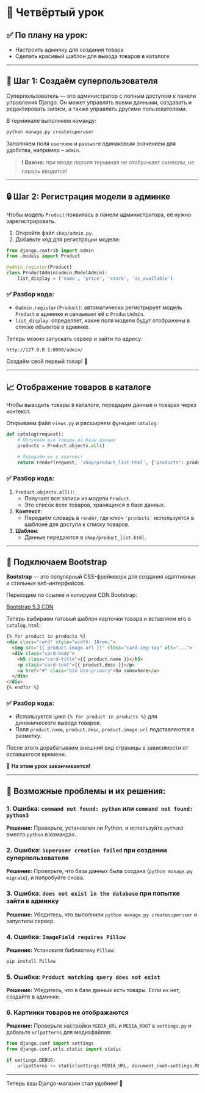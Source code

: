 # 📖 Четвёртый урок

## ✅ По плану на урок:
- Настроить админку для создания товара
- Сделать красивый шаблон для вывода товаров в каталоге
- ---

## 👤 Шаг 1: Создаём суперпользователя

Суперпользователь — это администратор с полным доступом к панели управления Django. Он может управлять всеми данными, создавать и редактировать записи, а также управлять другими пользователями.

В терминале выполняем команду:

```bash
python manage.py createsuperuser
```

Заполняем поля `username` и `password` одинаковым значением для удобства, например – `admin`.

> ❗ **Важно:** при вводе пароля терминал не отображает символы, но пароль вводится!

---

## 🔒 Шаг 2: Регистрация модели в админке

Чтобы модель `Product` появилась в панели администратора, её нужно зарегистрировать.

1. Откройте файл `shop/admin.py`.
2. Добавьте код для регистрации модели:

```python
from django.contrib import admin
from .models import Product

@admin.register(Product)
class ProductAdmin(admin.ModelAdmin):
    list_display = ('name', 'price', 'stock', 'is_available')
```

### ✅ Разбор кода:
- `@admin.register(Product)`: автоматически регистрирует модель `Product` в админке и связывает её с `ProductAdmin`.
- `list_display`: определяет, какие поля модели будут отображены в списке объектов в админке.

Теперь можно запускать сервер и зайти по адресу:

```
http://127.0.0.1:8000/admin/
```

Создаём свой первый товар! 🎉

---

## 📈 Отображение товаров в каталоге

Чтобы выводить товары в каталоге, передадим данные о товарах через контекст.

Открываем файл `views.py` и расширяем функцию `catalog`:

```python
def catalog(request):
    # Получаем все товары из базы данных
    products = Product.objects.all()
    
    # Передаём их в контекст
    return render(request, 'shop/product_list.html', {'products': products})
```

### ✅ Разбор кода:
1. `Product.objects.all()`:
   - Получает все записи из модели `Product`.
   - Это список всех товаров, хранящихся в базе данных.
2. **Контекст**:
   - Передаём словарь в `render`, где ключ `'products'` используется в шаблоне для доступа к списку товаров.
3. **Шаблон**:
   - Данные передаются в `shop/product_list.html`.

---

## 📝 Подключаем Bootstrap

**Bootstrap** — это популярный CSS-фреймворк для создания адаптивных и стильных веб-интерфейсов.

Переходим по ссылке и копируем CDN Bootstrap:

[Bootstrap 5.3 CDN](https://getbootstrap.com/docs/5.3/getting-started/introduction/#cdn-links)

Теперь выбираем готовый шаблон карточки товара и вставляем его в `catalog.html`:

```html
{% for product in products %}
<div class="card" style="width: 18rem;">
  <img src="{{ product.image.url }}" class="card-img-top" alt="...">
  <div class="card-body">
    <h5 class="card-title">{{ product.name }}</h5>
    <p class="card-text">{{ product.desc }}</p>
    <a href="#" class="btn btn-primary">Go somewhere</a>
  </div>
</div>
{% endfor %}
```

### ✅ Разбор кода:
- Используется цикл `{% for product in products %}` для динамического вывода товаров.
- Поля `product.name`, `product.desc`, `product.image.url` подставляются в разметку.

После этого дорабатываем внешний вид страницы в зависимости от оставшегося времени.

🔗 **На этом урок заканчивается!**

---

## 🔧 Возможные проблемы и их решения:

### 1. **Ошибка: `command not found: python` или `command not found: python3`**
**Решение:** Проверьте, установлен ли Python, и используйте `python3` вместо `python` в командах.

### 2. **Ошибка: `Superuser creation failed` при создании суперпользователя**
**Решение:** Проверьте, что база данных была создана (`python manage.py migrate`), и попробуйте снова.

### 3. **Ошибка: `does not exist in the database` при попытке зайти в админку**
**Решение:** Убедитесь, что выполнили `python manage.py createsuperuser` и запустили сервер.

### 4. **Ошибка: `ImageField requires Pillow`**
**Решение:** Установите библиотеку `Pillow`:  
```bash
pip install Pillow
```

### 5. **Ошибка: `Product matching query does not exist`**
**Решение:** Убедитесь, что в базе данных есть товары. Если их нет, создайте в админке.

### 6. **Картинки товаров не отображаются**
**Решение:** Проверьте настройки `MEDIA_URL` и `MEDIA_ROOT` в `settings.py` и добавьте `urlpatterns` для медиафайлов:
```python
from django.conf import settings
from django.conf.urls.static import static

if settings.DEBUG:
    urlpatterns += static(settings.MEDIA_URL, document_root=settings.MEDIA_ROOT)
```

---

Теперь ваш Django-магазин стал удобнее! 🚀

